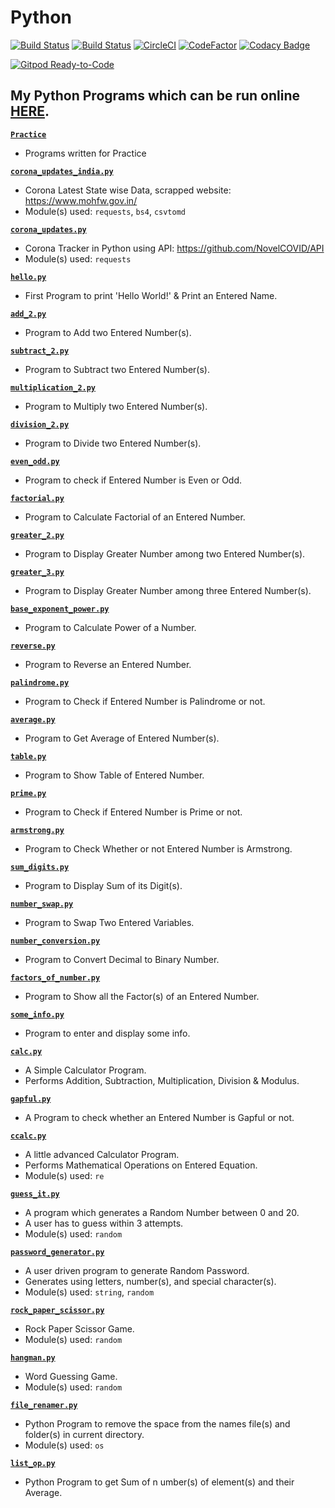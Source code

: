 # Python

[![Build Status](https://github.com/crazyuploader/Python/workflows/Python/badge.svg?branch=master)](https://github.com/crazyuploader/Python/actions)
[![Build Status](https://travis-ci.com/crazyuploader/Python.svg?branch=master)](https://travis-ci.com/crazyuploader/Python)
[![CircleCI](https://circleci.com/gh/crazyuploader/Python/tree/master.svg?style=svg)](https://circleci.com/gh/crazyuploader/Python/tree/master)
[![CodeFactor](https://www.codefactor.io/repository/github/crazyuploader/python/badge)](https://www.codefactor.io/repository/github/crazyuploader/python)
[![Codacy Badge](https://api.codacy.com/project/badge/Grade/5c873e8a1a16464faf7dbb5987ef8cef)](https://app.codacy.com/manual/jugalkishor839/Python?utm_source=github.com&utm_medium=referral&utm_content=crazyuploader/Python&utm_campaign=Badge_Grade_Dashboard)

[![Gitpod Ready-to-Code](https://img.shields.io/badge/Gitpod-Ready--to--Code-blue?logo=gitpod)](https://gitpod.io/#https://github.com/crazyuploader/Python)
## My Python Programs which can be run online [HERE](https://python.jugalkishore.repl.run).

**[`Practice`](Practice)**
- Programs written for Practice

**[`corona_updates_india.py`](corona_updates_india.py)**

- Corona Latest State wise Data, scrapped website: https://www.mohfw.gov.in/
- Module(s) used: `requests`, `bs4`, `csvtomd`

**[`corona_updates.py`](corona_updates.py)**

- Corona Tracker in Python using API: https://github.com/NovelCOVID/API
- Module(s) used: `requests`

**[`hello.py`](hello.py)**

- First Program to print 'Hello World!' & Print an Entered Name.

**[`add_2.py`](add_2.py)**

- Program to Add two Entered Number(s).

**[`subtract_2.py`](subtract_2.py)**

- Program to Subtract two Entered Number(s).

**[`multiplication_2.py`](multiplication_2.py)**

- Program to Multiply two Entered Number(s).

**[`division_2.py`](division_2.py)**

- Program to Divide two Entered Number(s).

**[`even_odd.py`](even_odd.py)**

- Program to check if Entered Number is Even or Odd.

**[`factorial.py`](factorial.py)**

- Program to Calculate Factorial of an Entered Number.

**[`greater_2.py`](greater_2.py)**

- Program to Display Greater Number among two Entered Number(s).

**[`greater_3.py`](greater_3.py)**

- Program to Display Greater Number among three Entered Number(s).

**[`base_exponent_power.py`](base_exponent_power.py)**

- Program to Calculate Power of a Number.

**[`reverse.py`](reverse.py)**

- Program to Reverse an Entered Number.

**[`palindrome.py`](palindrome.py)**

- Program to Check if Entered Number is Palindrome or not.

**[`average.py`](average.py)**

- Program to Get Average of Entered Number(s).

**[`table.py`](table.py)**

- Program to Show Table of Entered Number.

**[`prime.py`](prime.py)**

- Program to Check if Entered Number is Prime or not.

**[`armstrong.py`](armstrong.py)**

- Program to Check Whether or not Entered Number is Armstrong.

**[`sum_digits.py`](sum_digits.py)**

- Program to Display Sum of its Digit(s).

**[`number_swap.py`](number_swap.py)**

- Program to Swap Two Entered Variables.

**[`number_conversion.py`](number_conversion.py)**

- Program to Convert Decimal to Binary Number.

**[`factors_of_number.py`](factors_of_number.py)**

- Program to Show all the Factor(s) of an Entered Number.

**[`some_info.py`](some_info.py)**

- Program to enter and display some info.

**[`calc.py`](calc.py)**

- A Simple Calculator Program.
- Performs Addition, Subtraction, Multiplication, Division & Modulus.

**[`gapful.py`](gapful.py)**

- A Program to check whether an Entered Number is Gapful or not.

**[`ccalc.py`](ccalc.py)**

- A little advanced Calculator Program.
- Performs Mathematical Operations on Entered Equation.
- Module(s) used: `re`

**[`guess_it.py`](guess_it.py)**

- A program which generates a Random Number between 0 and 20.
- A user has to guess within 3 attempts.
- Module(s) used: `random`

**[`password_generator.py`](password_generator.py)**

- A user driven program to generate Random Password.
- Generates using letters, number(s), and special character(s).
- Module(s) used: `string`, `random`

**[`rock_paper_scissor.py`](rock_paper_scissor.py)**

- Rock Paper Scissor Game.
- Module(s) used: `random`

**[`hangman.py`](hangman.py)**

- Word Guessing Game.
- Module(s) used: `random`

**[`file_renamer.py`](file_renamer.py)**

- Python Program to remove the space from the names file(s) and folder(s) in
  current directory.
- Module(s) used: `os`

**[`list_op.py`](list_op.py)**

- Python Program to get Sum of n umber(s) of element(s) and their Average.
